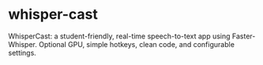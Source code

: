 # whisper-cast
WhisperCast: a student-friendly, real-time speech-to-text app using Faster-Whisper. Optional GPU, simple hotkeys, clean code, and configurable settings.
